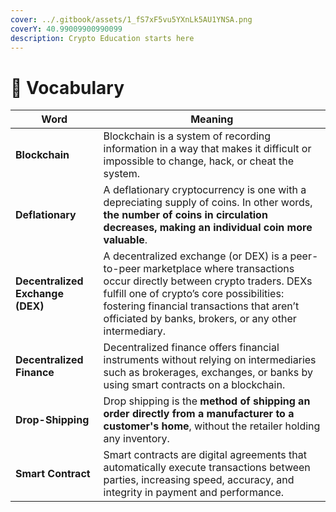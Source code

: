 ```yaml
---
cover: ../.gitbook/assets/1_fS7xF5vu5YXnLk5AU1YNSA.png
coverY: 40.99009900990099
description: Crypto Education starts here
---
```


# 📖 Vocabulary

| Word                             | Meaning                                                                                                                                                                                                                                                                          |
| -------------------------------- | -------------------------------------------------------------------------------------------------------------------------------------------------------------------------------------------------------------------------------------------------------------------------------- |
| **Blockchain**                   | Blockchain is a system of recording information in a way that makes it difficult or impossible to change, hack, or cheat the system.                                                                                                                                             |
| **Deflationary**                 | A deflationary cryptocurrency is one with a depreciating supply of coins. In other words, **the number of coins in circulation decreases, making an individual coin more valuable**.                                                                                             |
| **Decentralized Exchange (DEX)** | A decentralized exchange (or DEX) is a peer-to-peer marketplace where transactions occur directly between crypto traders. DEXs fulfill one of crypto’s core possibilities: fostering financial transactions that aren’t officiated by banks, brokers, or any other intermediary. |
| **Decentralized Finance**        | Decentralized finance offers financial instruments without relying on intermediaries such as brokerages, exchanges, or banks by using smart contracts on a blockchain.                                                                                                           |
| **Drop-Shipping**                | Drop shipping is the **method of shipping an order directly from a manufacturer to a customer's home**, without the retailer holding any inventory.                                                                                                                              |
| **Smart Contract**               | Smart contracts are digital agreements that automatically execute transactions between parties, increasing speed, accuracy, and integrity in payment and performance.                                                                                                            |
